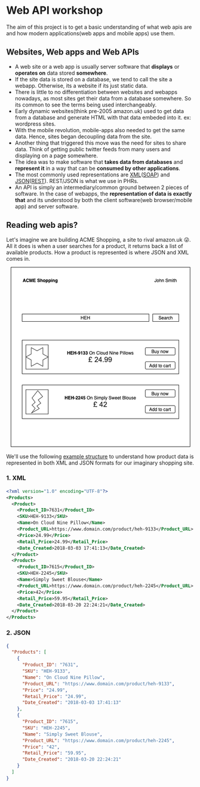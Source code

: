 # Web API workshop

The aim of this project is to get a basic understanding of what web apis are and
how modern applications(web apps and mobile apps) use them.

## Websites, Web apps and Web APIs

- A web site or a web app is usually server software that **displays**
or **operates on** data stored **somewhere**.
- If the site data is stored on a database, we tend to call the site a webapp.
Otherwise, its a website if its just static data.
- There is little to no differentiation between websites and webapps nowadays, as
most sites get their data from a database somewhere. So its common to see the terms
being used interchangeably.
- Early dynamic websites(think pre-2005 amazon.uk) used to get data from a database
and generate HTML with that data embeded into it. ex: wordpress sites.
- With the mobile revolution, mobile-apps also needed to get the same data. Hence,
sites began decoupling data from the site.
- Another thing that triggered this move was the need for sites to share data. Think
of getting public twitter feeds from many users and displaying on a page somewhere.
- The idea was to make software that **takes data from databases** and **represent it** in
a way that can be **consumed by other applications**.
- The most commonly used representations are
[XML](https://en.wikipedia.org/wiki/XM)([SOAP](https://en.wikipedia.org/wiki/SOAP))
and [JSON](https://en.wikipedia.org/wiki/JSON)([REST](https://en.wikipedia.org/wiki/Representational_state_transfer)). REST/JSON is what we use in PHRs.
- An API is simply an intermediary/common ground between 2 pieces of software. In the case of
webapps, the **representation of data is exactly that** and its understood by both the
client software(web browser/mobile app) and server software.

## Reading web apis?

Let's imagine we are building ACME Shopping, a site to rival amazon.uk 😜.
All it does is when a user searches for a product, it returns back a list of available
products. How a product is represented is where JSON and XML comes in.

<div align="center">
  <img src="assets/acme_shopping.png" alt="Acme shopping"/>
</div>

We'll use the following [example structure](https://searchspring.zendesk.com/hc/en-us/articles/201185089-Sample-XML-Data-Feed)
to understand how product data is represented in both XML and
JSON formats for our imaginary shopping site.

### 1. XML

```xml
<?xml version="1.0" encoding="UTF-8"?>
<Products>
  <Product>
    <Product_ID>7631</Product_ID>
    <SKU>HEH-9133</SKU>
    <Name>On Cloud Nine Pillow</Name>
    <Product_URL>https://www.domain.com/product/heh-9133</Product_URL>
    <Price>24.99</Price>
    <Retail_Price>24.99</Retail_Price>
    <Date_Created>2018-03-03 17:41:13</Date_Created>
  </Product>
  <Product>
    <Product_ID>7615</Product_ID>
    <SKU>HEH-2245</SKU>
    <Name>Simply Sweet Blouse</Name>
    <Product_URL>https://www.domain.com/product/heh-2245</Product_URL>
    <Price>42</Price>
    <Retail_Price>59.95</Retail_Price>
    <Date_Created>2018-03-20 22:24:21</Date_Created>
  </Product>
</Products>
```

### 2. JSON

```json
{
  "Products": [
    {
      "Product_ID": "7631",
      "SKU": "HEH-9133",
      "Name": "On Cloud Nine Pillow",
      "Product_URL": "https://www.domain.com/product/heh-9133",
      "Price": "24.99",
      "Retail_Price": "24.99",
      "Date_Created": "2018-03-03 17:41:13"
    },
    {
      "Product_ID": "7615",
      "SKU": "HEH-2245",
      "Name": "Simply Sweet Blouse",
      "Product_URL": "https://www.domain.com/product/heh-2245",
      "Price": "42",
      "Retail_Price": "59.95",
      "Date_Created": "2018-03-20 22:24:21"
    }
  ]
}
```
